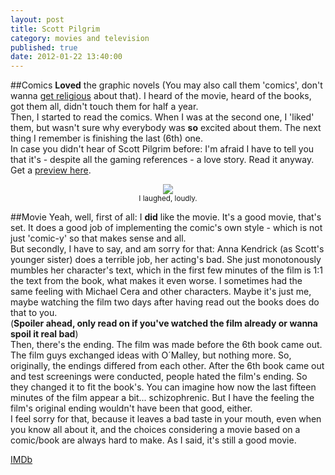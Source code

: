 ```yaml
---
layout: post
title: Scott Pilgrim
category: movies and television
published: true
date: 2012-01-22 13:40:00
---
```

##Comics
**Loved** the graphic novels (You may also call them 'comics', don't wanna [get religious](http://5by5.tv/mistakes/1) about that). I heard of the movie, heard of the books, got them all, didn't touch them for half a year.  
Then, I started to read the comics. When I was at the second one, I 'liked' them, but wasn't sure why everybody was **so** excited about them. The next thing I remember is finishing the last (6th) one.  
In case you didn't hear of Scott Pilgrim before: I'm afraid I have to tell you that it's - despite all the gaming references - a love story. Read it anyway. Get a [preview here](http://scottpilgrim.com/index.php?id=previews).

<p style="text-align: center;"><a href="http://blog.timmschoof.com/images/sps.jpg"><img src="http://blog.timmschoof.com/images/sps.jpg"/></a><br/><small>I laughed, loudly.</small></p>

##Movie
Yeah, well, first of all: I **did** like the movie. It's a good movie, that's set. It does a good job of implementing the comic's own style - which is not just 'comic-y' so that makes sense and all.  
But secondly, I have to say, and am sorry for that: Anna Kendrick (as Scott's younger sister) does a terrible job, her acting's bad. She just monotonously mumbles her character's text, which in the first few minutes of the film is 1:1 the text from the book, what makes it even worse. I sometimes had the same feeling with Michael Cera and other characters. Maybe it's just me, maybe watching the film two days after having read out the books does do that to you.  
(**Spoiler ahead, only read on if you've watched the film already or wanna spoil it real bad**)  
Then, there's the ending. The film was made before the 6th book came out. The film guys exchanged ideas with O´Malley, but nothing more. So, originally, the endings differed from each other.  After the 6th book came out and test screenings were conducted, people hated the film's ending. So they changed it to fit the book's. You can imagine how now the last fifteen minutes of the film appear a bit... schizophrenic. But I have the feeling the film's original ending wouldn't have been that good, either.  
I feel sorry for that, because it leaves a bad taste in your mouth, even when you know all about it, and the choices considering a movie based on a comic/book are always hard to make. As I said, it's still a good movie.

[IMDb](http://www.imdb.com/title/tt0446029/)
